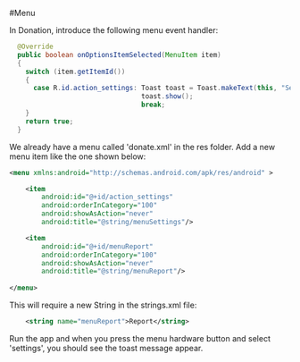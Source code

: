 #Menu

In Donation, introduce the following menu event handler:

~~~java
  @Override
  public boolean onOptionsItemSelected(MenuItem item)
  {
    switch (item.getItemId())
    {
      case R.id.action_settings: Toast toast = Toast.makeText(this, "Settings Selected", Toast.LENGTH_SHORT);
                                 toast.show();
                                 break;
    }
    return true;
  }
~~~

We already have a menu called 'donate.xml' in the res folder. Add a new menu item like the one shown below:

~~~xml
<menu xmlns:android="http://schemas.android.com/apk/res/android" >

    <item
        android:id="@+id/action_settings"
        android:orderInCategory="100"
        android:showAsAction="never"
        android:title="@string/menuSettings"/>

    <item
        android:id="@+id/menuReport"
        android:orderInCategory="100"
        android:showAsAction="never"
        android:title="@string/menuReport"/>    
    
</menu>
~~~

This will require a new String in the strings.xml file:

~~~xml
    <string name="menuReport">Report</string>
~~~

Run the app and when you press the menu hardware button and select 'settings', you should see the toast message appear.
